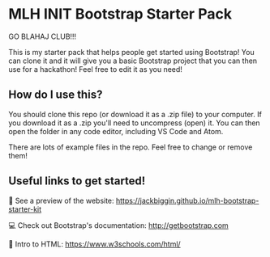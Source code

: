 # MLH INIT Bootstrap Starter Pack
GO BLAHAJ CLUB!!!

This is my starter pack that helps people get started using Bootstrap! You can clone it and it will give you a basic Bootstrap project that you can then use for a hackathon! Feel free to edit it as you need!


## How do I use this?
You should clone this repo (or download it as a .zip file) to your computer. If you download it as a .zip you'll need to uncompress (open) it. You can then open the folder in any code editor, including VS Code and Atom.


There are lots of example files in the repo. Feel free to change or remove them!


## Useful links to get started!
👀 See a preview of the website: https://jackbiggin.github.io/mlh-bootstrap-starter-kit

💻 Check out Bootstrap's documentation: http://getbootstrap.com

🎉 Intro to HTML: https://www.w3schools.com/html/
